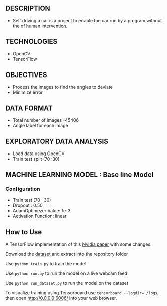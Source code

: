 ## DESCRIPTION
- Self driving a car is a project to enable the car run by a program without the of human intervention. 
## TECHNOLOGIES 
 - OpenCV
 - TensorFlow
 ## OBJECTIVES
 - Process the images to find the angles to deviate
 - Minimize error
 ## DATA FORMAT
 - Total number of images -45406
 - Angle label for each image
 ## EXPLORATORY DATA ANALYSIS
  - Load data using OpenCV
  - Train test split (70 :30)
  ## MACHINE LEARNING MODEL : Base line Model
  
  ### Configuration
   - Train test (70 : 30)
   - Dropout : 0.50
   - AdamOptimezer Value: 1e-3
   - Activation Function: linear
   
## How to Use
A TensorFlow implementation of this [Nvidia paper](https://arxiv.org/pdf/1604.07316.pdf) with some changes.

Download the [dataset](https://drive.google.com/file/d/0B-KJCaaF7elleG1RbzVPZWV4Tlk/view?usp=sharing) and extract into the repository folder

Use `python train.py` to train the model

Use `python run.py` to run the model on a live webcam feed

Use `python run_dataset.py` to run the model on the dataset

To visualize training using Tensorboard use `tensorboard --logdir=./logs`, then open http://0.0.0.0:6006/ into your web browser.
